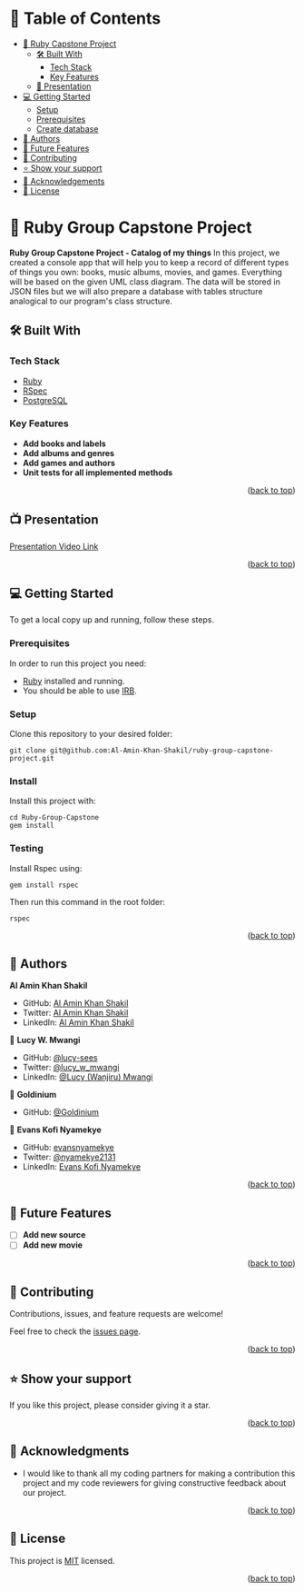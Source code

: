 # 📗 Table of Contents

- [💾 Ruby Capstone Project](#about-project)
  - [🛠 Built With](#built-with)
    - [Tech Stack](#tech-stack)
    - [Key Features](#key-features)
  - [🎥 Presentation](#video-link)
- [💻 Getting Started](#getting-started)
  - [Setup](#setup)
  - [Prerequisites](#prerequisites)
  - [Create database](#create-database)
- [👥 Authors](#authors)
- [🔭 Future Features](#future-features)
- [🤝 Contributing](#contributing)
- [⭐️ Show your support](#support)
- [🙏 Acknowledgements](#acknowledgements)
- [📝 License](#license)

# 📖 Ruby Group Capstone Project<a name="about-project"></a>

**Ruby Group Capstone Project - Catalog of my things** In this project, we created a console app that will help you to keep a record of different types of things you own: books, music albums, movies, and games. Everything will be based on the given UML class diagram. The data will be stored in JSON files but we will also prepare a database with tables structure analogical to our program's class structure.

## 🛠 Built With <a name="built-with"></a>

### Tech Stack <a name="tech-stack"></a>

<ul>
    <li><a href="https://www.ruby-lang.org/en/">Ruby</a></li>
    <li><a href="https://rspec.info/">RSpec</a></li> 
    <li><a href="https://www.postgresql.org/">PostgreSQL</a></li>
</ul>


### Key Features <a name="key-features"></a>

- **Add books and labels**
- **Add albums and genres**
- **Add games and authors**
- **Unit tests for all implemented methods**

<p align="right">(<a href="#readme-top">back to top</a>)</p>

## 📺 Presentation <a name="video-link"></a>

   [Presentation Video Link](https://drive.google.com/file/d/1AFF-66o26bt9yx8oP2d2SlUUTM20AbUX/view?usp=sharing)

<p align="right">(<a href="#readme-top">back to top</a>)</p>


## 💻 Getting Started <a name="getting-started"></a>

To get a local copy up and running, follow these steps.

### Prerequisites

In order to run this project you need:

- [Ruby](https://www.ruby-lang.org/en/) installed and running.
- You should be able to use [IRB](https://en.wikipedia.org/wiki/Ruby_(programming_language)#Features).

### Setup

Clone this repository to your desired folder:

```
git clone git@github.com:Al-Amin-Khan-Shakil/ruby-group-capstone-project.git
```

### Install

Install this project with:

```
cd Ruby-Group-Capstone
gem install
```

### Testing

Install Rspec using:

```
gem install rspec
```

Then run this command in the root folder:

```
rspec
```

<p align="right">(<a href="#readme-top">back to top</a>)</p>

## 👥 Authors <a name="authors"></a>

 **Al Amin Khan Shakil**
- GitHub: [Al Amin Khan Shakil](https://github.com/Al-Amin-Khan-Shakil)
- Twitter: [Al Amin Khan Shakil](https://twitter.com/AlAminKhan85004)
- LinkedIn: [Al Amin Khan Shakil](https://www.linkedin.com/in/al-amin-khan-shakil/)

👤 **Lucy W. Mwangi**

- GitHub: [@lucy-sees](https://github.com/lucy-sees)
- Twitter: [@lucy_w_mwangi](https://twitter.com/lucy_w_mwangi)
- LinkedIn: [@Lucy (Wanjiru) Mwangi](https://www.linkedin.com/in/lucy-wanjiru-mwangi)

👤 **Goldinium**

- GitHub: [@Goldinium](https://github.com/Goldinium)

👤 **Evans Kofi Nyamekye**

- GitHub: [evansnyamekye](https://github.com/evansnyamekye)
- Twitter: [@nyamekye2131](https://twitter.com/nyamekye2131)
- LinkedIn: [Evans Kofi Nyamekye](https://www.linkedin.com/in/evans-kofi-nyamekye-1980a4117/)

<p align="right">(<a href="#readme-top">back to top</a>)</p>

## 🔭 Future Features <a name="future-features"></a>

- [ ] **Add new source**
- [ ] **Add new movie**

<p align="right">(<a href="#readme-top">back to top</a>)</p>

## 🤝 Contributing <a name="contributing"></a>

Contributions, issues, and feature requests are welcome!

Feel free to check the [issues page](https://github.com/Al-Amin-Khan-Shakil/ruby-group-capstone-project/issues).

<p align="right">(<a href="#readme-top">back to top</a>)</p>

## ⭐️ Show your support <a name="support"></a>

If you like this project, please consider giving it a star.

<p align="right">(<a href="#readme-top">back to top</a>)</p>

## 🙏 Acknowledgments <a name="acknowledgements"></a>

- I would like to thank all my coding partners for making a contribution this project and my code reviewers for giving constructive feedback about our project.

<p align="right">(<a href="#readme-top">back to top</a>)</p>

## 📝 License <a name="license"></a>

This project is [MIT](https://github.com/Al-Amin-Khan-Shakil/ruby-group-capstone-project/blob/467cd2c853f0507f04952ca947c2b7acb932a4ce/LICENSE) licensed.

<p align="right">(<a href="#readme-top">back to top</a>)</p>
